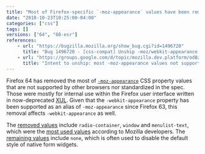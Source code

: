 ```yaml
---
title: "Most of Firefox-specific `-moz-appearance` values have been removed"
date: "2018-10-23T10:25:00-04:00"
categories: ["css"]
tags: []
versions: ["64", "68-esr"]
references:
    - url: "https://bugzilla.mozilla.org/show_bug.cgi?id=1496720"
      title: "Bug 1496720 - [css-compat] Unship -moz/webkit-appearance values not supported by other UAs / spec"
    - url: "https://groups.google.com/d/topic/mozilla.dev.platform/odBz2i8xnno/discussion"
      title: "Intent to unship: most -moz-appearance values not supported by other UAs / spec"
---
```

Firefox 64 has removed the most of [`-moz-appearance`](https://developer.mozilla.org/docs/Web/CSS/appearance) CSS property values that are not supported by other browsers nor standardized in the spec. Those were mostly for internal use within the Firefox user interface written in now-deprecated [XUL](https://developer.mozilla.org/docs/Mozilla/Tech/XUL). Given that the `-webkit-appearance` property has been supported as an alias of `-moz-appearance` since Firefox 63, this removal affects `-webkit-appearance` as well.

The [removed values](https://hg.mozilla.org/try/diff/05e54dac9610/layout/style/test/test_non_content_accessible_values.html) include `radio-container`, `window` and `menulist-text`, which were the [most used values](https://bugzilla.mozilla.org/show_bug.cgi?id=1496720#c14) according to Mozilla developers. The [remaining values](https://compat.spec.whatwg.org/#css-non-aliased) include `none`, which is often used to disable the default style of native form widgets.
